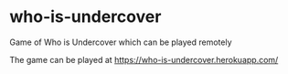 # who-is-undercover
Game of Who is Undercover which can be played remotely

The game can be played at https://who-is-undercover.herokuapp.com/

